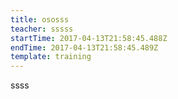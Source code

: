 ```yaml
---
title: ososss
teacher: sssss
startTime: 2017-04-13T21:58:45.488Z
endTime: 2017-04-13T21:58:45.489Z
template: training
---
```

ssss
